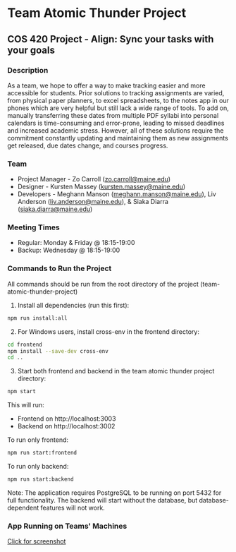 # Team Atomic Thunder Project
## COS 420 Project - Align: Sync your tasks with your goals

### Description
As a team, we hope to offer a way to make tracking easier and more accessible for students. Prior solutions to tracking assignments are varied, from physical paper planners, to excel spreadsheets, to the notes app in our phones which are very helpful but still lack a wide range of tools. To add on, manually transferring these dates from multiple PDF syllabi into personal calendars is time-consuming and error-prone, leading to missed deadlines and increased academic stress. However, all of these solutions require the commitment constantly updating and maintaining them as new assignments get released, due dates change, and courses progress.

### Team
- Project Manager - Zo Carroll (zo.carroll@maine.edu)
- Designer - Kursten Massey (kursten.massey@maine.edu)
- Developers - Meghann Manson (meghann.manson@maine.edu), Liv Anderson (liv.anderson@maine.edu), & Siaka Diarra (siaka.diarra@maine.edu)

### Meeting Times
- Regular: Monday & Friday @ 18:15-19:00
- Backup: Wednesday @ 18:15-19:00

### Commands to Run the Project

All commands should be run from the root directory of the project (team-atomic-thunder-project)

1. Install all dependencies (run this first):
```bash
npm run install:all
```

2. For Windows users, install cross-env in the frontend directory:
```bash
cd frontend
npm install --save-dev cross-env
cd ..
```

3. Start both frontend and backend in the team atomic thunder project directory:
```bash
npm start
```

This will run:
- Frontend on http://localhost:3003
- Backend on http://localhost:3002

To run only frontend:
```bash
npm run start:frontend
```

To run only backend:
```bash
npm run start:backend
```

Note: The application requires PostgreSQL to be running on port 5432 for full functionality. The backend will start without the database, but database-dependent features will not work.

### App Running on Teams' Machines

[Click for screenshot](https://docs.google.com/document/d/13Kg4ABdhLJTuJ48swX5GOtbcQP9ssZEZYW-9z344OJ8/edit?usp=sharing)
